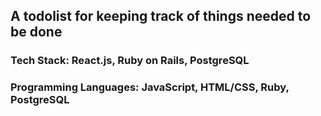 ## A todolist for keeping track of things needed to be done

### Tech Stack: React.js, Ruby on Rails, PostgreSQL

### Programming Languages: JavaScript, HTML/CSS, Ruby, PostgreSQL
